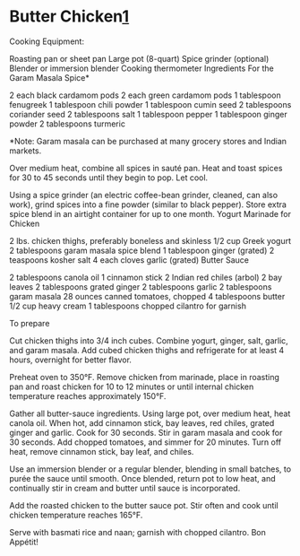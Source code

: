 # Butter Chicken[1]
Cooking Equipment:

Roasting pan or sheet pan
Large pot (8-quart)
Spice grinder (optional)
Blender or immersion blender
Cooking thermometer
Ingredients
For the Garam Masala Spice*

2 each black cardamom pods
2 each green cardamom pods
1 tablespoon fenugreek
1 tablespoon chili powder
1 tablespoon cumin seed
2 tablespoons coriander seed
2 tablespoons salt
1 tablespoon pepper
1 tablespoon ginger powder
2 tablespoons turmeric

*Note: Garam masala can be purchased at many grocery stores and Indian markets.

Over medium heat, combine all spices in sauté pan. Heat and toast spices for 30 to 45 seconds until they begin to pop. Let cool.

Using a spice grinder (an electric coffee-bean grinder, cleaned, can also work), grind spices into a fine powder (similar to black pepper). Store extra spice blend in an airtight container for up to one month.
Yogurt Marinade for Chicken

2 lbs. chicken thighs, preferably boneless and skinless
1/2 cup Greek yogurt
2 tablespoons garam masala spice blend
1 tablespoon ginger (grated)
2 teaspoons kosher salt
4 each cloves garlic (grated)
Butter Sauce

2 tablespoons canola oil
1 cinnamon stick
2 Indian red chiles (arbol)
2 bay leaves
2 tablespoons grated ginger
2 tablespoons garlic
2 tablespoons garam masala
28 ounces canned tomatoes, chopped
4 tablespoons butter
1/2 cup heavy cream
1 tablespoons chopped cilantro for garnish

 
To prepare

Cut chicken thighs into 3/4 inch cubes. Combine yogurt, ginger, salt, garlic, and garam masala. Add cubed chicken thighs and refrigerate for at least 4 hours, overnight for better flavor.

Preheat oven to 350°F. Remove chicken from marinade, place in roasting pan and roast chicken for 10 to 12 minutes or until internal chicken temperature reaches approximately 150°F.

Gather all butter-sauce ingredients. Using large pot, over medium heat, heat canola oil. When hot, add cinnamon stick, bay leaves, red chiles, grated ginger and garlic. Cook for 30 seconds. Stir in garam masala and cook for 30 seconds. Add chopped tomatoes, and simmer for 20 minutes. Turn off heat, remove cinnamon stick, bay leaf, and chiles.

Use an immersion blender or a regular blender, blending in small batches, to purée the sauce until smooth. Once blended, return pot to low heat, and continually stir in cream and butter until sauce is incorporated.

Add the roasted chicken to the butter sauce pot. Stir often and cook until chicken temperature reaches 165°F.

Serve with basmati rice and naan; garnish with chopped cilantro. Bon Appétit!


[1]: http://www.bamco.com/blog/everyone-wants-bon-appetit-linkedin-teams-butter-chicken-recipe/
